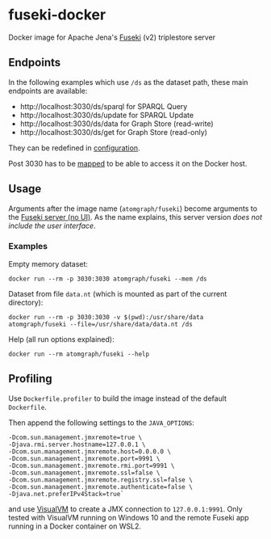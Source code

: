 # fuseki-docker
Docker image for Apache Jena's [Fuseki](https://jena.apache.org/documentation/fuseki2/) (v2) triplestore server

## Endpoints

In the following examples which use `/ds` as the dataset path, these main endpoints are available:

* http://localhost:3030/ds/sparql for SPARQL Query
* http://localhost:3030/ds/update for SPARQL Update
* http://localhost:3030/ds/data for Graph Store (read-write)
* http://localhost:3030/ds/get for Graph Store (read-only)

They can be redefined in [configuration](https://jena.apache.org/documentation/fuseki2/fuseki-configuration.html#defining-the-service-name-and-endpoints-available).

Post 3030 has to be [mapped](https://docs.docker.com/engine/reference/commandline/run/#publish-or-expose-port--p---expose) to be able to access it on the Docker host.

## Usage

Arguments after the image name (`atomgraph/fuseki`) become arguments to the [Fuseki server (no UI)](https://jena.apache.org/documentation/fuseki2/fuseki-run.html#fuseki-server). As the name explains, this server version _does not include the user interface_.

### Examples

Empty memory dataset:

    docker run --rm -p 3030:3030 atomgraph/fuseki --mem /ds

Dataset from file `data.nt` (which is mounted as part of the current directory):

    docker run --rm -p 3030:3030 -v $(pwd):/usr/share/data atomgraph/fuseki --file=/usr/share/data/data.nt /ds

Help (all run options explained):

    docker run --rm atomgraph/fuseki --help

## Profiling

Use `Dockerfile.profiler` to build the image instead of the default `Dockerfile`.

Then append the following settings to the `JAVA_OPTIONS`:
```
-Dcom.sun.management.jmxremote=true \
-Djava.rmi.server.hostname=127.0.0.1 \
-Dcom.sun.management.jmxremote.host=0.0.0.0 \
-Dcom.sun.management.jmxremote.port=9991 \
-Dcom.sun.management.jmxremote.rmi.port=9991 \
-Dcom.sun.management.jmxremote.ssl=false \
-Dcom.sun.management.jmxremote.registry.ssl=false \
-Dcom.sun.management.jmxremote.authenticate=false \
-Djava.net.preferIPv4Stack=true`
```
and use [VisualVM](https://visualvm.github.io/) to create a JMX connection to `127.0.0.1:9991`. Only tested with VisualVM running on Windows 10 and the remote Fuseki app running in a Docker container on WSL2.